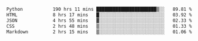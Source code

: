 <!--START_SECTION:waka-->

```txt
Python           190 hrs 11 mins ██████████████████████▒░░   89.81 %
HTML             8 hrs 17 mins   █░░░░░░░░░░░░░░░░░░░░░░░░   03.92 %
JSON             4 hrs 55 mins   ▓░░░░░░░░░░░░░░░░░░░░░░░░   02.33 %
CSS              2 hrs 48 mins   ▒░░░░░░░░░░░░░░░░░░░░░░░░   01.33 %
Markdown         2 hrs 15 mins   ▒░░░░░░░░░░░░░░░░░░░░░░░░   01.06 %
```

<!--END_SECTION:waka-->
